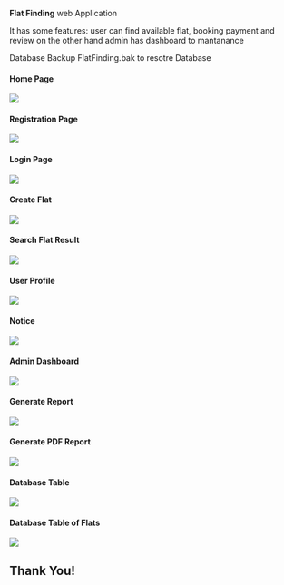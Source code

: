 <p><b>Flat Finding</b> web Application </p>
<p>It has some features: user can find available flat, booking payment and review on the other hand admin has dashboard to mantanance</p>
<p>Database Backup FlatFinding.bak to resotre Database </p>
<h4>Home Page</h4>
<img src="img/home.png">
<br/>
<h4>Registration Page</h4>
<img src="img/reg.png">
<br/>
<h4>Login Page</h4>
<img src="img/login.png">
<br/>
<h4>Create Flat</h4>
<img src="img/createFlat.png">
<br/>

<h4>Search Flat Result</h4>
<img src="img/search.png">
<br/>
<h4>User Profile</h4>
<img src="img/userProfile.png">
<br/>
<h4>Notice</h4>
<img src="img/notice.png">
<br/>
<h4>Admin Dashboard</h4>
<img src="img/adminDashboard.png">
<br/>
<h4>Generate Report</h4>
<img src="img/reportGenerate.png">
<br/>
<h4>Generate PDF Report</h4>
<img src="img/pdf.png">
<br/>
<h4>Database Table</h4>
<img src="img/tables.png">
<br/>
<h4>Database Table of Flats</h4>
<img src="img/flatTable.png">

<br/>
<h2>Thank You!</>